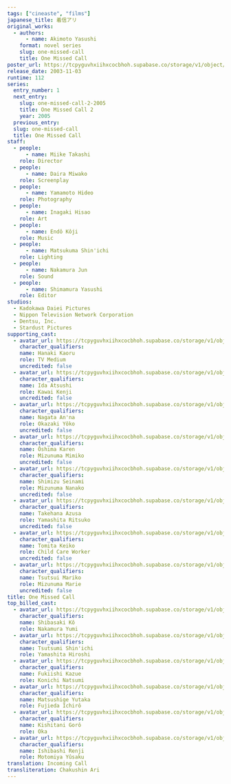 ```yaml
---
tags: ["cineaste", "films"]
japanese_title: 着信アリ
original_works:
  - authors:
      - name: Akimoto Yasushi
    format: novel series
    slug: one-missed-call
    title: One Missed Call
poster_url: https://tcpyguvhxiihxcocbhoh.supabase.co/storage/v1/object/public/godzilla-cineaste-public/content/films/one-missed-call-2003/posters/one-missed-call-2003.jpg
release_date: 2003-11-03
runtime: 112
series:
  entry_number: 1
  next_entry:
    slug: one-missed-call-2-2005
    title: One Missed Call 2
    year: 2005
  previous_entry:
  slug: one-missed-call
  title: One Missed Call
staff:
  - people:
      - name: Miike Takashi
    role: Director
  - people:
      - name: Daira Miwako
    role: Screenplay
  - people:
      - name: Yamamoto Hideo
    role: Photography
  - people:
      - name: Inagaki Hisao
    role: Art
  - people:
      - name: Endô Kôji
    role: Music
  - people:
      - name: Matsukuma Shin'ichi
    role: Lighting
  - people:
      - name: Nakamura Jun
    role: Sound
  - people:
      - name: Shimamura Yasushi
    role: Editor
studios:
  - Kadokawa Daiei Pictures
  - Nippon Television Network Corporation
  - Dentsu, Inc.
  - Stardust Pictures
supporting_cast:
  - avatar_url: https://tcpyguvhxiihxcocbhoh.supabase.co/storage/v1/object/public/godzilla-cineaste-public/content/films/one-missed-call-2003/cast-avatars/kaoru-hanaki-0.jpg
    character_qualifiers:
    name: Hanaki Kaoru
    role: TV Medium
    uncredited: false
  - avatar_url: https://tcpyguvhxiihxcocbhoh.supabase.co/storage/v1/object/public/godzilla-cineaste-public/content/films/one-missed-call-2003/cast-avatars/atsushi-ida-0.jpg
    character_qualifiers:
    name: Ida Atsushi
    role: Kawai Kenji
    uncredited: false
  - avatar_url: https://tcpyguvhxiihxcocbhoh.supabase.co/storage/v1/object/public/godzilla-cineaste-public/content/films/one-missed-call-2003/cast-avatars/anna-nagata-0.jpg
    character_qualifiers:
    name: Nagata An'na
    role: Okazaki Yôko
    uncredited: false
  - avatar_url: https://tcpyguvhxiihxcocbhoh.supabase.co/storage/v1/object/public/godzilla-cineaste-public/content/films/one-missed-call-2003/cast-avatars/karen-oshima-0.jpg
    character_qualifiers:
    name: Ôshima Karen
    role: Mizunuma Mimiko
    uncredited: false
  - avatar_url: https://tcpyguvhxiihxcocbhoh.supabase.co/storage/v1/object/public/godzilla-cineaste-public/content/films/one-missed-call-2003/cast-avatars/shinichi-tsutsumi-0.jpg
    character_qualifiers:
    name: Shimizu Seinami
    role: Mizunuma Nanako
    uncredited: false
  - avatar_url: https://tcpyguvhxiihxcocbhoh.supabase.co/storage/v1/object/public/godzilla-cineaste-public/content/films/one-missed-call-2003/cast-avatars/azusa-takehana-0.jpg
    character_qualifiers:
    name: Takehana Azusa
    role: Yamashita Ritsuko
    uncredited: false
  - avatar_url: https://tcpyguvhxiihxcocbhoh.supabase.co/storage/v1/object/public/godzilla-cineaste-public/content/films/one-missed-call-2003/cast-avatars/keiko-tomita-0.jpg
    character_qualifiers:
    name: Tomita Keiko
    role: Child Care Worker
    uncredited: false
  - avatar_url: https://tcpyguvhxiihxcocbhoh.supabase.co/storage/v1/object/public/godzilla-cineaste-public/content/films/one-missed-call-2003/cast-avatars/mariko-tsutsui-0.jpg
    character_qualifiers:
    name: Tsutsui Mariko
    role: Mizunuma Marie
    uncredited: false
title: One Missed Call
top_billed_cast:
  - avatar_url: https://tcpyguvhxiihxcocbhoh.supabase.co/storage/v1/object/public/godzilla-cineaste-public/content/films/one-missed-call-2003/cast-avatars/ko-shibasaki-0.jpg
    character_qualifiers:
    name: Shibasaki Kô
    role: Nakamura Yumi
  - avatar_url: https://tcpyguvhxiihxcocbhoh.supabase.co/storage/v1/object/public/godzilla-cineaste-public/content/films/one-missed-call-2003/cast-avatars/shinichi-tsutsumi-0.jpg
    character_qualifiers:
    name: Tsutsumi Shin'ichi
    role: Yamashita Hiroshi
  - avatar_url: https://tcpyguvhxiihxcocbhoh.supabase.co/storage/v1/object/public/godzilla-cineaste-public/content/films/one-missed-call-2003/cast-avatars/kazue-fukiishi-0.jpg
    character_qualifiers:
    name: Fukiishi Kazue
    role: Konichi Natsumi
  - avatar_url: https://tcpyguvhxiihxcocbhoh.supabase.co/storage/v1/object/public/godzilla-cineaste-public/content/films/one-missed-call-2003/cast-avatars/yutaka-matsushige-0.jpg
    character_qualifiers:
    name: Matsushige Yutaka
    role: Fujieda Ichirô
  - avatar_url: https://tcpyguvhxiihxcocbhoh.supabase.co/storage/v1/object/public/godzilla-cineaste-public/content/films/one-missed-call-2003/cast-avatars/goro-kishitani-0.jpg
    character_qualifiers:
    name: Kishitani Gorô
    role: Oka
  - avatar_url: https://tcpyguvhxiihxcocbhoh.supabase.co/storage/v1/object/public/godzilla-cineaste-public/content/films/one-missed-call-2003/cast-avatars/renji-ishibashi-0.jpg
    character_qualifiers:
    name: Ishibashi Renji
    role: Motomiya Yûsaku
translation: Incoming Call
transliteration: Chakushin Ari
---
```

